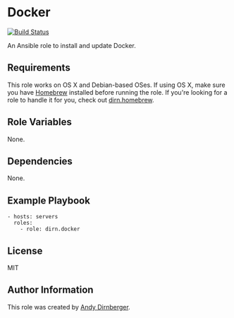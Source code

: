 Docker
======

[![Build Status](https://travis-ci.org/dirn/ansible-docker.svg?branch=master)](https://travis-ci.org/dirn/ansible-docker)

An Ansible role to install and update Docker.

Requirements
------------

This role works on OS X and Debian-based OSes. If using OS X, make sure you have
[Homebrew](http://brew.sh/) installed before running the role. If you're looking
for a role to handle it for you, check out
[dirn.homebrew](https://github.com/dirn/ansible-homebrew).

Role Variables
--------------

None.

Dependencies
------------

None.

Example Playbook
----------------

    - hosts: servers
      roles:
        - role: dirn.docker

License
-------

MIT

Author Information
------------------

This role was created by [Andy Dirnberger](https://github.com/dirn).
